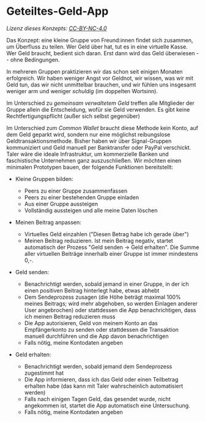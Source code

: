 # Geteiltes-Geld-App

_Lizenz dieses Konzepts: [CC-BY-NC-4.0](https://spdx.org/licenses/CC-BY-NC-4.0.html)_

Das Konzept: eine kleine Gruppe von Freund:innen findet sich zusammen, um Überfluss zu teilen. Wer Geld über hat, tut es in eine virtuelle Kasse. Wer Geld braucht, bedient sich daran. Erst dann wird das Geld überwiesen -- ohne Bedingungen.

In mehreren Gruppen praktizieren wir das schon seit einigen Monaten erfolgreich. Wir haben weniger Angst vor Geldnot, wir wissen, was wir mit Geld tun, das wir nicht unmittelbar brauchen, und wir fühlen uns insgesamt weniger arm und weniger _schuldig_ (im doppelten Wortsinn).

Im Unterschied zu _gemeinsam verwaltetem Geld_ treffen alle Mitglieder der Gruppe allein die Entscheidung, wofür sie Geld verwenden. Es gibt keine Rechtfertigungspflicht (außer sich selbst gegenüber)

Im Unterschied zum _Common Wallet_ braucht diese Methode kein Konto, auf dem Geld geparkt wird, sondern nur eine möglichst reibungslose Geldtransaktionsmethode. Bisher haben wir über Signal-Gruppen kommuniziert und Geld manuell per Banktransfer oder PayPal verschickt. Taler wäre die ideale Infrastruktur, um kommerzielle Banken und faschistische Unternehmen ganz auszuschließen. Wir möchten einen minimalen Prototypen bauen, der folgende Funktionen bereitstellt:

- Kleine Gruppen bilden:
  - Peers zu einer Gruppe zusammenfassen
  - Peers zu einer bestehenden Gruppe einladen
  - Aus einer Gruppe aussteigen
  - Vollständig aussteigen und alle meine Daten löschen

- Meinen Beitrag anpassen:
  - Virtuelles Geld einzahlen ("Diesen Betrag habe ich gerade über")
  - Meinen Beitrag reduzieren. Ist mein Beitrag negativ, startet automatisch der Prozess "Geld senden -> Geld erhalten". Die Summe aller virtuellen Beiträge innerhalb einer Gruppe ist immer mindestens 0,-.
  
- Geld senden:
  - Benachrichtigt werden, sobald jemand in einer Gruppe, in der ich einen positiven Beitrag hinterlegt habe, etwas abhebt
  - Dem Sendeprozess zusagen (die Höhe beträgt maximal 100% meines Beitrags; wird mehr abgehoben, so werden Einlagen anderer User angebrochen) oder stattdessen die App benachrichtigen, dass ich meinen Beitrag reduzieren muss
  - Die App autorisieren, Geld von meinem Konto an das Empfängerkonto zu senden oder stattdessen die Transaktion manuell durchführen und die App davon benachrichtigen
  - Falls nötig, meine Kontodaten angeben
  
- Geld erhalten:
  - Benachrichtigt werden, sobald jemand dem Sendeprozess zugestimmt hat
  - Die App informieren, dass ich das Geld oder einen Teilbetrag erhalten habe (das kann mit Taler wahrscheinlich automatisiert werden)
  - Falls nach einigen Tagen Geld, das gesendet wurde, nicht angekommen ist, startet die App automatisch eine Untersuchung.
  - Falls nötig, meine Kontodaten angeben